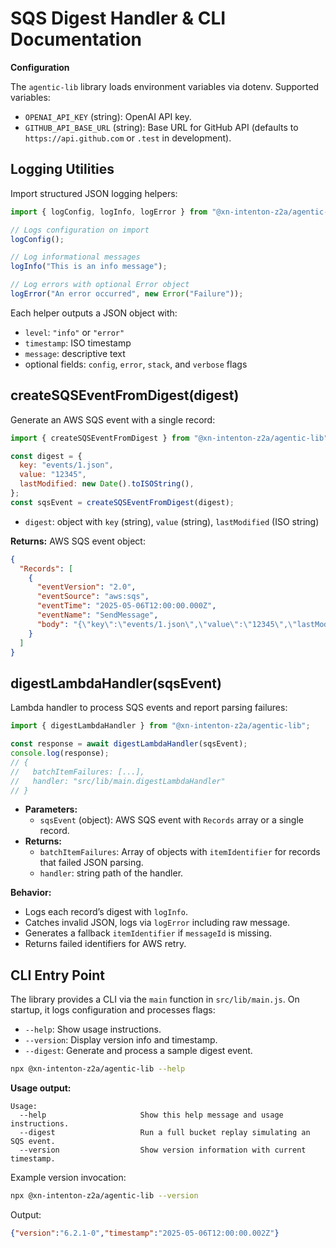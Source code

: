 # SQS Digest Handler & CLI Documentation

**Configuration**

The `agentic-lib` library loads environment variables via dotenv. Supported variables:

- `OPENAI_API_KEY` (string): OpenAI API key.
- `GITHUB_API_BASE_URL` (string): Base URL for GitHub API (defaults to `https://api.github.com` or `.test` in development).

## Logging Utilities

Import structured JSON logging helpers:

```js
import { logConfig, logInfo, logError } from "@xn-intenton-z2a/agentic-lib";

// Logs configuration on import
logConfig();

// Log informational messages
logInfo("This is an info message");

// Log errors with optional Error object
logError("An error occurred", new Error("Failure"));
```

Each helper outputs a JSON object with:

- `level`: `"info"` or `"error"`
- `timestamp`: ISO timestamp
- `message`: descriptive text
- optional fields: `config`, `error`, `stack`, and `verbose` flags

## createSQSEventFromDigest(digest)

Generate an AWS SQS event with a single record:

```js
import { createSQSEventFromDigest } from "@xn-intenton-z2a/agentic-lib";

const digest = {
  key: "events/1.json",
  value: "12345",
  lastModified: new Date().toISOString(),
};
const sqsEvent = createSQSEventFromDigest(digest);
```

- `digest`: object with `key` (string), `value` (string), `lastModified` (ISO string)

**Returns:** AWS SQS event object:

```json
{
  "Records": [
    {
      "eventVersion": "2.0",
      "eventSource": "aws:sqs",
      "eventTime": "2025-05-06T12:00:00.000Z",
      "eventName": "SendMessage",
      "body": "{\"key\":\"events/1.json\",\"value\":\"12345\",\"lastModified\":\"...\"}"
    }
  ]
}
```

## digestLambdaHandler(sqsEvent)

Lambda handler to process SQS events and report parsing failures:

```js
import { digestLambdaHandler } from "@xn-intenton-z2a/agentic-lib";

const response = await digestLambdaHandler(sqsEvent);
console.log(response);
// {
//   batchItemFailures: [...],
//   handler: "src/lib/main.digestLambdaHandler"
// }
```

- **Parameters:**
  - `sqsEvent` (object): AWS SQS event with `Records` array or a single record.
- **Returns:**
  - `batchItemFailures`: Array of objects with `itemIdentifier` for records that failed JSON parsing.
  - `handler`: string path of the handler.

**Behavior:**

- Logs each record’s digest with `logInfo`.
- Catches invalid JSON, logs via `logError` including raw message.
- Generates a fallback `itemIdentifier` if `messageId` is missing.
- Returns failed identifiers for AWS retry.

## CLI Entry Point

The library provides a CLI via the `main` function in `src/lib/main.js`. On startup, it logs configuration and processes flags:

- `--help`: Show usage instructions.
- `--version`: Display version info and timestamp.
- `--digest`: Generate and process a sample digest event.

```bash
npx @xn-intenton-z2a/agentic-lib --help
```

**Usage output:**

```
Usage:
  --help                     Show this help message and usage instructions.
  --digest                   Run a full bucket replay simulating an SQS event.
  --version                  Show version information with current timestamp.
```

Example version invocation:

```bash
npx @xn-intenton-z2a/agentic-lib --version
```

Output:

```json
{"version":"6.2.1-0","timestamp":"2025-05-06T12:00:00.002Z"}
```